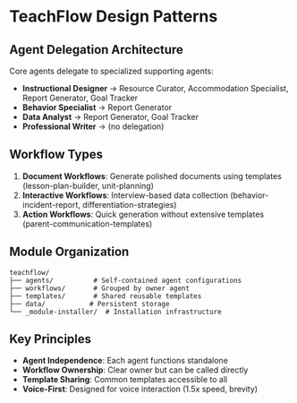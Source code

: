 # TeachFlow Design Patterns

## Agent Delegation Architecture

Core agents delegate to specialized supporting agents:

- **Instructional Designer** → Resource Curator, Accommodation Specialist, Report Generator, Goal Tracker
- **Behavior Specialist** → Report Generator
- **Data Analyst** → Report Generator, Goal Tracker
- **Professional Writer** → (no delegation)

## Workflow Types

1. **Document Workflows**: Generate polished documents using templates (lesson-plan-builder, unit-planning)
2. **Interactive Workflows**: Interview-based data collection (behavior-incident-report, differentiation-strategies)
3. **Action Workflows**: Quick generation without extensive templates (parent-communication-templates)

## Module Organization

```
teachflow/
├── agents/          # Self-contained agent configurations
├── workflows/       # Grouped by owner agent
├── templates/       # Shared reusable templates
├── data/           # Persistent storage
└── _module-installer/  # Installation infrastructure
```

## Key Principles

- **Agent Independence**: Each agent functions standalone
- **Workflow Ownership**: Clear owner but can be called directly
- **Template Sharing**: Common templates accessible to all
- **Voice-First**: Designed for voice interaction (1.5x speed, brevity)

